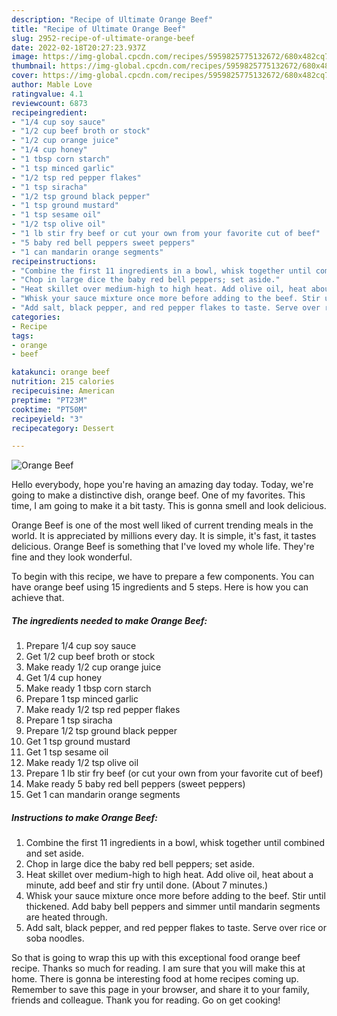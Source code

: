 ```yaml
---
description: "Recipe of Ultimate Orange Beef"
title: "Recipe of Ultimate Orange Beef"
slug: 2952-recipe-of-ultimate-orange-beef
date: 2022-02-18T20:27:23.937Z
image: https://img-global.cpcdn.com/recipes/5959825775132672/680x482cq70/orange-beef-recipe-main-photo.jpg
thumbnail: https://img-global.cpcdn.com/recipes/5959825775132672/680x482cq70/orange-beef-recipe-main-photo.jpg
cover: https://img-global.cpcdn.com/recipes/5959825775132672/680x482cq70/orange-beef-recipe-main-photo.jpg
author: Mable Love
ratingvalue: 4.1
reviewcount: 6873
recipeingredient:
- "1/4 cup soy sauce"
- "1/2 cup beef broth or stock"
- "1/2 cup orange juice"
- "1/4 cup honey"
- "1 tbsp corn starch"
- "1 tsp minced garlic"
- "1/2 tsp red pepper flakes"
- "1 tsp siracha"
- "1/2 tsp ground black pepper"
- "1 tsp ground mustard"
- "1 tsp sesame oil"
- "1/2 tsp olive oil"
- "1 lb stir fry beef or cut your own from your favorite cut of beef"
- "5 baby red bell peppers sweet peppers"
- "1 can mandarin orange segments"
recipeinstructions:
- "Combine the first 11 ingredients in a bowl, whisk together until combined and set aside."
- "Chop in large dice the baby red bell peppers; set aside."
- "Heat skillet over medium-high to high heat. Add olive oil, heat about a minute, add beef and stir fry until done. (About 7 minutes.)"
- "Whisk your sauce mixture once more before adding to the beef. Stir until thickened. Add baby bell peppers and simmer until mandarin segments are heated through."
- "Add salt, black pepper, and red pepper flakes to taste. Serve over rice or soba noodles."
categories:
- Recipe
tags:
- orange
- beef

katakunci: orange beef 
nutrition: 215 calories
recipecuisine: American
preptime: "PT23M"
cooktime: "PT50M"
recipeyield: "3"
recipecategory: Dessert

---
```



![Orange Beef](https://img-global.cpcdn.com/recipes/5959825775132672/680x482cq70/orange-beef-recipe-main-photo.jpg)

Hello everybody, hope you're having an amazing day today. Today, we're going to make a distinctive dish, orange beef. One of my favorites. This time, I am going to make it a bit tasty. This is gonna smell and look delicious.



Orange Beef is one of the most well liked of current trending meals in the world. It is appreciated by millions every day. It is simple, it's fast, it tastes delicious. Orange Beef is something that I've loved my whole life. They're fine and they look wonderful.


To begin with this recipe, we have to prepare a few components. You can have orange beef using 15 ingredients and 5 steps. Here is how you can achieve that.

<!--inarticleads1-->

##### The ingredients needed to make Orange Beef:

1. Prepare 1/4 cup soy sauce
1. Get 1/2 cup beef broth or stock
1. Make ready 1/2 cup orange juice
1. Get 1/4 cup honey
1. Make ready 1 tbsp corn starch
1. Prepare 1 tsp minced garlic
1. Make ready 1/2 tsp red pepper flakes
1. Prepare 1 tsp siracha
1. Prepare 1/2 tsp ground black pepper
1. Get 1 tsp ground mustard
1. Get 1 tsp sesame oil
1. Make ready 1/2 tsp olive oil
1. Prepare 1 lb stir fry beef (or cut your own from your favorite cut of beef)
1. Make ready 5 baby red bell peppers (sweet peppers)
1. Get 1 can mandarin orange segments




<!--inarticleads2-->

##### Instructions to make Orange Beef:

1. Combine the first 11 ingredients in a bowl, whisk together until combined and set aside.
1. Chop in large dice the baby red bell peppers; set aside.
1. Heat skillet over medium-high to high heat. Add olive oil, heat about a minute, add beef and stir fry until done. (About 7 minutes.)
1. Whisk your sauce mixture once more before adding to the beef. Stir until thickened. Add baby bell peppers and simmer until mandarin segments are heated through.
1. Add salt, black pepper, and red pepper flakes to taste. Serve over rice or soba noodles.




So that is going to wrap this up with this exceptional food orange beef recipe. Thanks so much for reading. I am sure that you will make this at home. There is gonna be interesting food at home recipes coming up. Remember to save this page in your browser, and share it to your family, friends and colleague. Thank you for reading. Go on get cooking!
